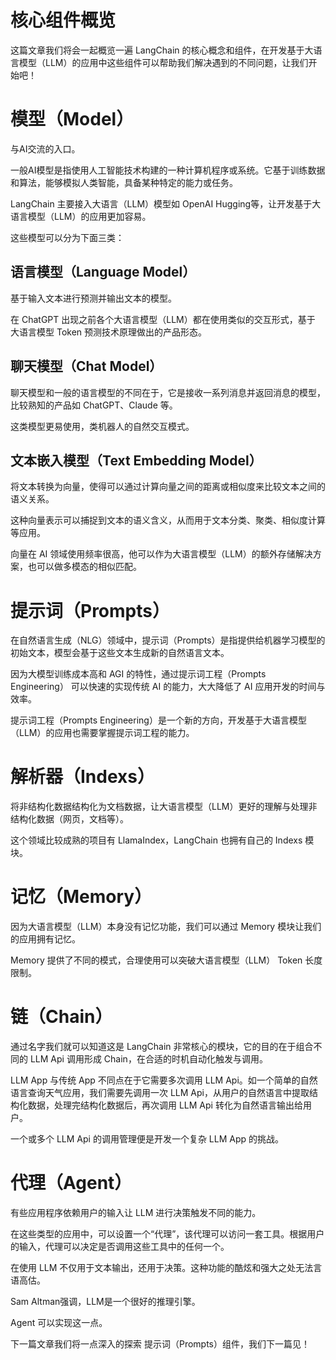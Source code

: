 # 核心组件概览

这篇文章我们将会一起概览一遍 LangChain 的核心概念和组件，在开发基于大语言模型（LLM）的应用中这些组件可以帮助我们解决遇到的不同问题，让我们开始吧！

# 模型（Model）

与AI交流的入口。

一般AI模型是指使用人工智能技术构建的一种计算机程序或系统。它基于训练数据和算法，能够模拟人类智能，具备某种特定的能力或任务。

LangChain 主要接入大语言（LLM）模型如 OpenAI Hugging等，让开发基于大语言模型（LLM）的应用更加容易。

这些模型可以分为下面三类：

## 语言模型（Language Model）

基于输入文本进行预测并输出文本的模型。

在 ChatGPT 出现之前各个大语言模型（LLM）都在使用类似的交互形式，基于 大语言模型 Token 预测技术原理做出的产品形态。

## 聊天模型（Chat Model）

聊天模型和一般的语言模型的不同在于，它是接收一系列消息并返回消息的模型，比较熟知的产品如 ChatGPT、Claude 等。

这类模型更易使用，类机器人的自然交互模式。

## 文本嵌入模型（Text Embedding Model）

将文本转换为向量，使得可以通过计算向量之间的距离或相似度来比较文本之间的语义关系。

这种向量表示可以捕捉到文本的语义含义，从而用于文本分类、聚类、相似度计算等应用。

向量在 AI 领域使用频率很高，他可以作为大语言模型（LLM）的额外存储解决方案，也可以做多模态的相似匹配。

# 提示词（Prompts）

在自然语言生成（NLG）领域中，提示词（Prompts）是指提供给机器学习模型的初始文本，模型会基于这些文本生成新的自然语言文本。

因为大模型训练成本高和 AGI 的特性，通过提示词工程（Prompts Engineering） 可以快速的实现传统 AI 的能力，大大降低了 AI 应用开发的时间与效率。

提示词工程（Prompts Engineering）是一个新的方向，开发基于大语言模型（LLM）的应用也需要掌握提示词工程的能力。

# 解析器（Indexs）

将非结构化数据结构化为文档数据，让大语言模型（LLM）更好的理解与处理非结构化数据（网页，文档等）。

这个领域比较成熟的项目有 LlamaIndex，LangChain 也拥有自己的 Indexs 模块。

# 记忆（Memory）

因为大语言模型（LLM）本身没有记忆功能，我们可以通过 Memory 模块让我们的应用拥有记忆。

Memory 提供了不同的模式，合理使用可以突破大语言模型（LLM） Token 长度限制。

# 链（Chain）

通过名字我们就可以知道这是 LangChain 非常核心的模块，它的目的在于组合不同的 LLM Api 调用形成 Chain，在合适的时机自动化触发与调用。

LLM App 与传统 App 不同点在于它需要多次调用 LLM Api。如一个简单的自然语言查询天气应用，我们需要先调用一次 LLM Api，从用户的自然语言中提取结构化数据，处理完结构化数据后，再次调用 LLM Api 转化为自然语言输出给用户。

一个或多个 LLM Api 的调用管理便是开发一个复杂 LLM App 的挑战。

# 代理（Agent）

有些应用程序依赖用户的输入让 LLM 进行决策触发不同的能力。

在这些类型的应用中，可以设置一个“代理”，该代理可以访问一套工具。根据用户的输入，代理可以决定是否调用这些工具中的任何一个。

在使用 LLM 不仅用于文本输出，还用于决策。这种功能的酷炫和强大之处无法言语高估。

Sam Altman强调，LLM是一个很好的推理引擎。

Agent 可以实现这一点。

下一篇文章我们将一点深入的探索 提示词（Prompts）组件，我们下一篇见！
